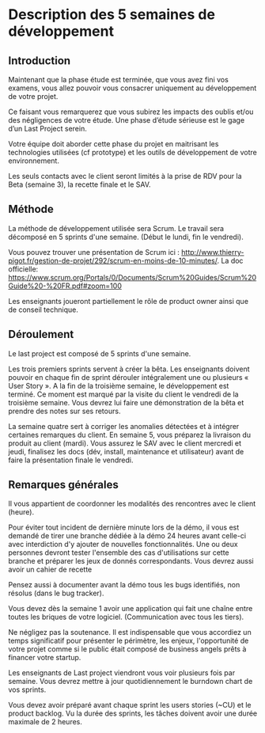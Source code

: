 # Description des 5 semaines de développement


## Introduction

Maintenant que la phase étude est terminée, que vous avez fini vos examens, vous allez pouvoir vous consacrer uniquement au développement de votre projet. 

Ce faisant vous remarquerez que vous subirez les impacts des oublis et/ou des négligences de votre étude. Une phase d’étude sérieuse est le gage d’un Last Project serein.

Votre équipe doit aborder cette phase du projet en maitrisant les technologies utilisées (cf prototype) et les outils de développement de votre environnement.

Les seuls contacts avec le client seront limités à la prise de RDV pour la Beta (semaine 3), la recette finale et le SAV.

## Méthode

La méthode de développement utilisée sera Scrum. Le travail sera décomposé en 5 sprints d'une semaine. (Début le lundi, fin le vendredi).

Vous pouvez trouver une présentation de Scrum ici : http://www.thierry-pigot.fr/gestion-de-projet/292/scrum-en-moins-de-10-minutes/. La doc officielle: https://www.scrum.org/Portals/0/Documents/Scrum%20Guides/Scrum%20Guide%20-%20FR.pdf#zoom=100

Les enseignants joueront partiellement le rôle de product owner ainsi que de conseil technique.

## Déroulement

Le last project est composé de 5 sprints d'une semaine. 

Les trois premiers sprints servent à créer la bêta. Les enseignants doivent pouvoir en chaque fin de sprint dérouler intégralement une ou plusieurs « User Story ».
A la fin de la troisième semaine, le développement est terminé. Ce moment est marqué par la visite du client le vendredi de la troisième semaine. Vous devrez lui faire une démonstration de la bêta et prendre des notes sur ses retours. 

La semaine quatre sert à corriger les anomalies détectées et à intégrer certaines remarques du client. En semaine 5, vous préparez la livraison du produit au client (mardi). Vous assurez le SAV avec le client mercredi et jeudi, finalisez les docs (dév, install, maintenance et utilisateur) avant de faire la présentation finale le vendredi.

## Remarques générales

Il vous appartient de coordonner les modalités des rencontres avec le client (heure).

Pour éviter tout incident de dernière minute lors de la démo, il vous est demandé de tirer une branche dédiée à la démo 24 heures avant celle-ci avec interdiction d'y ajouter de nouvelles fonctionnalités. Une ou deux personnes devront tester l'ensemble des cas d'utilisations sur cette branche et préparer les jeux de donnés correspondants. Vous devrez aussi avoir un cahier de recette

Pensez aussi à documenter avant la démo tous les bugs identifiés, non résolus (dans le bug tracker).

Vous devez dès la semaine 1 avoir une application qui fait une chaîne entre toutes les briques de votre logiciel. (Communication avec tous les tiers).

Ne négligez pas la soutenance. Il est indispensable que vous accordiez un temps significatif pour présenter le périmètre, les enjeux, l'opportunité de votre projet comme si le public était composé de business angels prêts à financer votre startup. 

Les enseignants de Last project viendront vous voir plusieurs fois par semaine. Vous devrez mettre à jour quotidiennement le burndown chart de vos sprints.

Vous devez avoir préparé avant chaque sprint les users stories (~CU) et le product backlog. Vu la durée des sprints, les tâches doivent avoir une durée maximale de 2 heures.


